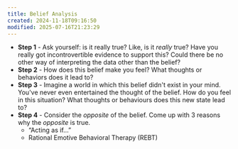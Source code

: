 ```yaml
---
title: Belief Analysis
created: 2024-11-18T09:16:50
modified: 2025-07-16T21:23:29
---
```


* **Step 1** - Ask yourself: is it really true? Like, is it _really_ true? Have you really got incontrovertible evidence to support this? Could there be no other way of interpreting the data other than the belief?
* **Step 2** - How does this belief make you feel? What thoughts or behaviors does it lead to?
* **Step 3** - Imagine a world in which this belief didn't exist in your mind. You've never even entertained the thought of the belief. How do you feel in this situation? What thoughts or behaviours does this new state lead to?
* **Step 4** - Consider the _opposite_ of the belief. Come up with 3 reasons why the _opposite_ is true.
	* “Acting as if…”
	* Rational Emotive Behavioral Therapy (REBT)
